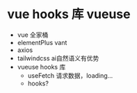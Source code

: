# vue hooks 库 vueuse

- vue 全家桶
- elementPlus vant
- axios
- tailwindcss  ai自然语义有优势
- vueuse  hooks 库
    - useFetch
        请求数据，loading...
    - hooks?